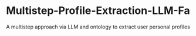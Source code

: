 # Multistep-Profile-Extraction-LLM-Fa
A multistep approach via LLM and ontology to extract user personal profiles
